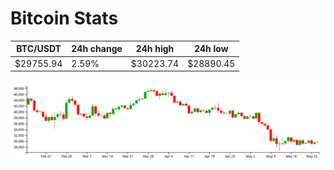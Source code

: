 # Bitcoin Stats

BTC/USDT|24h change|24h high|24h low|
|---|---|---|---|
|$29755.94|2.59%|$30223.74|$28890.45|

<img src="./chart.svg">
